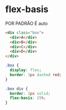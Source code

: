 # flex-basis

POR PADRÃO É auto


```HTML
<div class="box">
  <div>A</div>
  <div>B</div>
  <div>C</div>
  <div>D</div>
</div>
```

```CSS
.box {
  display: flex;
  border: 1px dashed red;
}

.box div {
  border: 1px solid;
  flex-basis: 25%;
}
```
